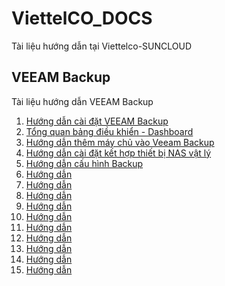 # ViettelCO_DOCS
 Tài liệu hướng dẫn tại Viettelco-SUNCLOUD
## VEEAM Backup
 Tài liệu hướng dẫn VEEAM Backup
1. [Hướng dẫn cài đặt VEEAM Backup](/VEEAM-Backup/Install-veeam-backup.md)
1. [Tổng quan bảng điều khiển - Dashboard  ](/VEEAM-Backup/veeam-Dashboard.md)
1. [Hướng dẫn thêm máy chủ vào Veeam Backup](/VEEAM-Backup/veeam-Add-host.md)
1. [Hướng dẫn cài đặt kết hợp thiết bị NAS vật lý ](/VEEAM-Backup/veeam-Connect-NAS.md)
1. [Hướng dẫn cấu hình Backup](/VEEAM-Backup/veeam-Configure.md)
1. [Hướng dẫn  ](/VEEAM-Backup/veeam.md)
1. [Hướng dẫn  ](/VEEAM-Backup/veeam.md)
1. [Hướng dẫn  ](/VEEAM-Backup/veeam.md)
1. [Hướng dẫn  ](/VEEAM-Backup/veeam.md)
1. [Hướng dẫn  ](/VEEAM-Backup/veeam.md)
1. [Hướng dẫn  ](/VEEAM-Backup/veeam.md)
1. [Hướng dẫn  ](/VEEAM-Backup/veeam.md)
1. [Hướng dẫn  ](/VEEAM-Backup/veeam.md)
1. [Hướng dẫn  ](/VEEAM-Backup/veeam.md)
1. [Hướng dẫn  ](/VEEAM-Backup/veeam.md)